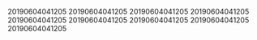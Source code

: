 20190604041205
20190604041205
20190604041205
20190604041205
20190604041205
20190604041205
20190604041205
20190604041205
20190604041205
